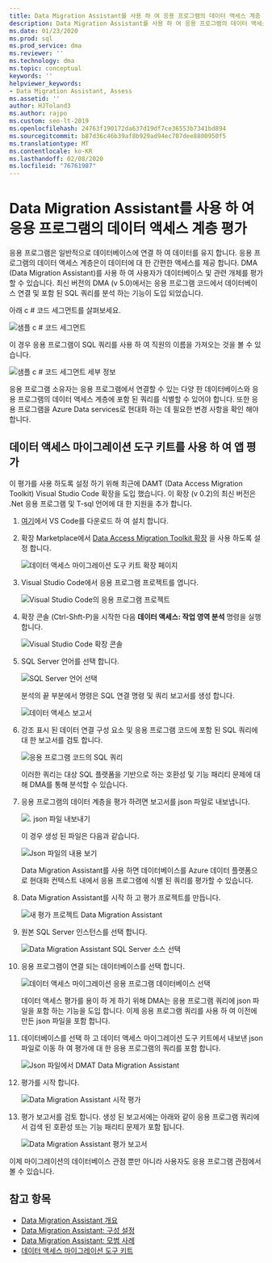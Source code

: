 ```yaml
---
title: Data Migration Assistant를 사용 하 여 응용 프로그램의 데이터 액세스 계층 평가
description: Data Migration Assistant를 사용 하 여 응용 프로그램의 데이터 액세스 계층을 평가 하는 방법을 알아봅니다.
ms.date: 01/23/2020
ms.prod: sql
ms.prod_service: dma
ms.reviewer: ''
ms.technology: dma
ms.topic: conceptual
keywords: ''
helpviewer_keywords:
- Data Migration Assistant, Assess
ms.assetid: ''
author: HJToland3
ms.author: rajpo
ms.custom: seo-lt-2019
ms.openlocfilehash: 24763f190172da637d19df7ce36553b7341bd894
ms.sourcegitcommit: b87d36c46b39af8b929ad94ec707dee8800950f5
ms.translationtype: MT
ms.contentlocale: ko-KR
ms.lasthandoff: 02/08/2020
ms.locfileid: "76761987"
---
```

# <a name="assess-an-apps-data-access-layer-with-data-migration-assistant"></a>Data Migration Assistant를 사용 하 여 응용 프로그램의 데이터 액세스 계층 평가

응용 프로그램은 일반적으로 데이터베이스에 연결 하 여 데이터를 유지 합니다. 응용 프로그램의 데이터 액세스 계층은이 데이터에 대 한 간편한 액세스를 제공 합니다. DMA (Data Migration Assistant)를 사용 하 여 사용자가 데이터베이스 및 관련 개체를 평가할 수 있습니다. 최신 버전의 DMA (v 5.0)에서는 응용 프로그램 코드에서 데이터베이스 연결 및 포함 된 SQL 쿼리를 분석 하는 기능이 도입 되었습니다.

아래 c # 코드 세그먼트를 살펴보세요.

![샘플 c # 코드 세그먼트](../dma/media/dma-assess-app-data-layer/dma-sample-c-sharp-code-segment.png)

이 경우 응용 프로그램이 SQL 쿼리를 사용 하 여 직원의 이름을 가져오는 것을 볼 수 있습니다.

![샘플 c # 코드 세그먼트 세부 정보](../dma/media/dma-assess-app-data-layer/dma-sample-c-sharp-code-detail.png)

응용 프로그램 소유자는 응용 프로그램에서 연결할 수 있는 다양 한 데이터베이스와 응용 프로그램의 데이터 액세스 계층에 포함 된 쿼리를 식별할 수 있어야 합니다. 또한 응용 프로그램을 Azure Data services로 현대화 하는 데 필요한 변경 사항을 확인 해야 합니다.

## <a name="assess-an-app-with-data-access-migration-toolkit"></a>데이터 액세스 마이그레이션 도구 키트를 사용 하 여 앱 평가

이 평가를 사용 하도록 설정 하기 위해 최근에 DAMT (Data Access Migration Toolkit) Visual Studio Code 확장을 도입 했습니다. 이 확장 (v 0.2)의 최신 버전은 .Net 응용 프로그램 및 T-sql 언어에 대 한 지원을 추가 합니다.

1. [여기](https://code.visualstudio.com/download)에서 VS Code를 다운로드 하 여 설치 합니다.
2. 확장 Marketplace에서 [Data Access Migration Toolkit 확장](https://marketplace.visualstudio.com/items?itemName=ms-databasemigration.data-access-migration-toolkit) 을 사용 하도록 설정 합니다.

   ![데이터 액세스 마이그레이션 도구 키트 확장 페이지](../dma/media/dma-assess-app-data-layer/dma-damt-extension-page.png)

3. Visual Studio Code에서 응용 프로그램 프로젝트를 엽니다.

   ![Visual Studio Code의 응용 프로그램 프로젝트](../dma/media/dma-assess-app-data-layer/dma-app-project-in-vscode.png)

4. 확장 콘솔 (Ctrl-Shft-P)을 시작한 다음 **데이터 액세스: 작업 영역 분석** 명령을 실행 합니다.

   ![Visual Studio Code 확장 콘솔](../dma/media/dma-assess-app-data-layer/dma-vscode-extension-console.png)

5. SQL Server 언어를 선택 합니다.

   ![SQL Server 언어 선택](../dma/media/dma-assess-app-data-layer/dma-sql-server-dialect.png)

   분석의 끝 부분에서 명령은 SQL 연결 명령 및 쿼리 보고서를 생성 합니다.

   ![데이터 액세스 보고서](../dma/media/dma-assess-app-data-layer/dma-data-access-report.png)

6. 강조 표시 된 데이터 연결 구성 요소 및 응용 프로그램 코드에 포함 된 SQL 쿼리에 대 한 보고서를 검토 합니다.

   ![응용 프로그램 코드의 SQL 쿼리](../dma/media/dma-assess-app-data-layer/dma-sql-queries-in-app-code.png)

   이러한 쿼리는 대상 SQL 플랫폼을 기반으로 하는 호환성 및 기능 패리티 문제에 대해 DMA를 통해 분석할 수 있습니다.

7. 응용 프로그램의 데이터 계층을 평가 하려면 보고서를 json 파일로 내보냅니다.

   ![. json 파일 내보내기](../dma/media/dma-assess-app-data-layer/dma-json-file-export.png)

   이 경우 생성 된 파일은 다음과 같습니다.

   ![Json 파일의 내용 보기](../dma/media/dma-assess-app-data-layer/dma-json-file-contents.png)

   Data Migration Assistant를 사용 하면 데이터베이스를 Azure 데이터 플랫폼으로 현대화 컨텍스트 내에서 응용 프로그램에 식별 된 쿼리를 평가할 수 있습니다.

8. Data Migration Assistant를 시작 하 고 평가 프로젝트를 만듭니다.

   ![새 평가 프로젝트 Data Migration Assistant](../dma/media/dma-assess-app-data-layer/dma-new-assessment-project.png)

9. 원본 SQL Server 인스턴스를 선택 합니다.

   ![Data Migration Assistant SQL Server 소스 선택](../dma/media/dma-assess-app-data-layer/dma-select-sql-source.png)

10. 응용 프로그램이 연결 되는 데이터베이스를 선택 합니다.

    ![데이터 액세스 마이그레이션 응용 프로그램 데이터베이스 선택](../dma/media/dma-assess-app-data-layer/dma-select-app-database.png)

    데이터 액세스 평가를 용이 하 게 하기 위해 DMA는 응용 프로그램 쿼리에 json 파일을 포함 하는 기능을 도입 합니다. 이제 응용 프로그램 쿼리를 사용 하 여 이전에 만든 json 파일을 포함 합니다.

11. 데이터베이스를 선택 하 고 데이터 액세스 마이그레이션 도구 키트에서 내보낸 json 파일로 이동 하 여 평가에 대 한 응용 프로그램의 쿼리를 포함 합니다.

    ![Json 파일에서 DMAT Data Migration Assistant](../dma/media/dma-assess-app-data-layer/dma-open-damt-json-file.png)

12. 평가를 시작 합니다.

    ![Data Migration Assistant 시작 평가](../dma/media/dma-assess-app-data-layer/dma-start-assessment.png)

13. 평가 보고서를 검토 합니다. 생성 된 보고서에는 아래와 같이 응용 프로그램 쿼리에서 검색 된 호환성 또는 기능 패리티 문제가 포함 됩니다.

    ![Data Migration Assistant 평가 보고서](../dma/media/dma-assess-app-data-layer/dma-assessment-report.png)

이제 마이그레이션의 데이터베이스 관점 뿐만 아니라 사용자도 응용 프로그램 관점에서 볼 수 있습니다.

## <a name="see-also"></a>참고 항목

* [Data Migration Assistant 개요](../dma/dma-overview.md)
* [Data Migration Assistant: 구성 설정](../dma/dma-configurationsettings.md)
* [Data Migration Assistant: 모범 사례](../dma/dma-bestpractices.md)
* [데이터 액세스 마이그레이션 도구 키트](https://marketplace.visualstudio.com/items?itemName=ms-databasemigration.data-access-migration-toolkit)